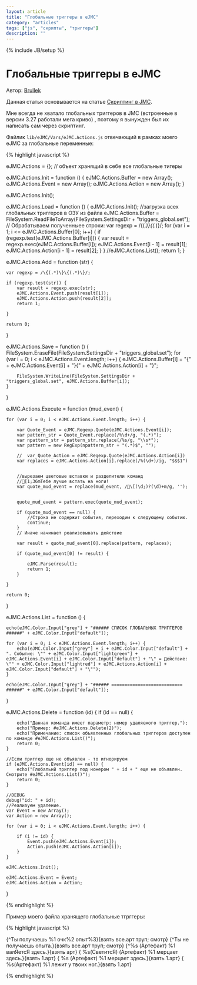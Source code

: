 ```yaml
---
layout: article
title: "Глобальные триггеры в eJMC"
category: "articles"
tags: ["js", "скрипты", "триггеры"]
description: ""
---
```

{% include JB/setup %}

# Глобальные триггеры в eJMC

Автор: [Brullek](https://github.com/brullek)

Данная статья основывается на статье [Скриптинг в JMC](http://nerevar.github.io/jmc/articles/jmc-scripts/).

Мне всегда не хватало глобальных триггеров в JMC (встроенные в версии 3.27 работали мега криво) , поэтому я вынужден был их написать сам через скриптинг.

Файлик `lib/eJMC/Vars/eJMC.Actions.js` отвечающий в рамках моего eJMC за глобальные переменные:

{% highlight javascript %}

eJMC.Actions = {}; // объект хранящий в себе все глобальные тигеры

eJMC.Actions.Init = function () {
    eJMC.Actions.Buffer = new Array();
    eJMC.Actions.Event = new Array();
    eJMC.Actions.Action = new Array();
}

eJMC.Actions.Init();

eJMC.Actions.Load = function () {
    eJMC.Actions.Init();
    //загрузка всех глобальных триггеров в ОЗУ из файла
    eJMC.Actions.Buffer = FileSystem.ReadFileToArray(FileSystem.SettingsDir + "triggers_global.set");
    // Обрабатываем полученныее строки:
    var regexp = /\{(.*)\}\{(.*)\}/;
    for (var i = 1; i <= eJMC.Actions.Buffer[0]; i++) {
        if (regexp.test(eJMC.Actions.Buffer[i])) {
            var result = regexp.exec(eJMC.Actions.Buffer[i]);
            eJMC.Actions.Event[i - 1] = result[1];
            eJMC.Actions.Action[i - 1] = result[2];
        }
    }
    //eJMC.Actions.List();
    return 1;
}


eJMC.Actions.Add = function (str) {

    var regexp = /\{(.*)\}\{(.*)\}/;

    if (regexp.test(str)) {
        var result = regexp.exec(str);
        eJMC.Actions.Event.push(result[1]);
        eJMC.Actions.Action.push(result[2]);
        return 1;

    }

    return 0;
}

eJMC.Actions.Save = function () {
    FileSystem.EraseFile(FileSystem.SettingsDir + "triggers_global.set");
    for (var i = 0; i < eJMC.Actions.Event.length; i++) {
        eJMC.Actions.Buffer[i] = "{" + eJMC.Actions.Event[i] + "}{" + eJMC.Actions.Action[i] + "}";

        FileSystem.WriteLine(FileSystem.SettingsDir + "triggers_global.set", eJMC.Actions.Buffer[i]);
    }
}


eJMC.Actions.Execute = function (mud_event) {

    for (var i = 0; i < eJMC.Actions.Event.length; i++) {

        var Quote_Event = eJMC.Regexp.Quote(eJMC.Actions.Event[i]);
        var pattern_str = Quote_Event.replace(/%\d+/g, "(.*)");
        var npattern_str = pattern_str.replace(/%s/g, "\\s*");
        var pattern = new RegExp(npattern_str + "(.*)$", "");

        //	var Quote_Action = eJMC.Regexp.Quote(eJMC.Actions.Action[i])
        var replaces = eJMC.Actions.Action[i].replace(/%(\d+)/ig, "$$$1")


        //вырезаем цветовые вставки и разделители команд
        //[1;36mТебе лучше встать на ноги!
        var quote_mud_event = replace(mud_event, /\[(\d;)?(\d)+m/g, '');


        quote_mud_event = pattern.exec(quote_mud_event);

        if (quote_mud_event == null) {
            //Строка не содержит события, переходим к следующему событию.
            continue;
        }
        // Иначе начинает реализовывать действие

        var result = quote_mud_event[0].replace(pattern, replaces);

        if (quote_mud_event[0] != result) {

            eJMC.Parse(result);
            return 1;
        }

    }

    return 0;

}

eJMC.Actions.List = function () {

    echo(eJMC.Color.Input["grey"] + "###### СПИСОК ГЛОБАЛЬНЫХ ТРИГГЕРОВ ######" + eJMC.Color.Input["default"]);

    for (var i = 0; i < eJMC.Actions.Event.length; i++) {
        echo(eJMC.Color.Input["grey"] + i + eJMC.Color.Input["default"] + ". Событие: \"" + eJMC.Color.Input["lightgreen"] + eJMC.Actions.Event[i] + eJMC.Color.Input["default"] + "\" = Действие: \"" + eJMC.Color.Input["lightred"] + eJMC.Actions.Action[i] + eJMC.Color.Input["default"] + "\"");
    }

    echo(eJMC.Color.Input["grey"] + "###### =========================== ######" + eJMC.Color.Input["default"]);
}

eJMC.Actions.Delete = function (id) {
    if (id == null) {

        echo("Данная команда имеет параметр: номер удаляемого триггер.");
        echo("Пример: #eJMC.Actions.Delete(2)");
        echo("Примечание: список объявленных глобальных триггеров доступен по команде #eJMC.Actions.List()");
        return 0;
    }

    //Если триггер еще не объявлен - то игнорируем
    if (eJMC.Actions.Event[id] == null) {
        echo("Глобальнй триггер под номером " + id + " еще не объявлен. Смотрите #eJMC.Actions.List()");
        return 0;
    }

    //DEBUG
    debug("id: " + id);
    //Реализуем удаление.
    var Event = new Array();
    var Action = new Array();

    for (var i = 0; i < eJMC.Actions.Event.length; i++) {

        if (i != id) {
            Event.push(eJMC.Actions.Event[i]);
            Action.push(eJMC.Actions.Action[i]);
        }
    }

    eJMC.Actions.Init();

    eJMC.Actions.Event = Event;
    eJMC.Actions.Action = Action;

}

{% endhighlight %}

Пример моего файла хранящего глобальные тгрггеры:

{% highlight javascript %}

{^Ты получаешь %1 очк%2 опыт%3}{взять все.арт труп; смотр}
{^Ты не получаешь опыта.}{взять все.арт труп; смотр}
{^%s     (Артефакт) %1 валЯетсЯ здесь.}{взять арт}
{ %s(СветитсЯ) (Артефакт) %1 мерцает здесь.}{взять 1.арт}
{ %s (Артефакт) %1 мерцает здесь.}{взять 1.арт}
{ %s(Артефакт) %1 лежит у твоих ног.}{взять 1.арт}

{% endhighlight %}

